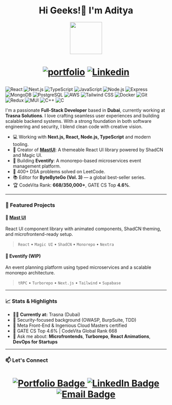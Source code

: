 <div id="header" align="center">
  <h1 align="center">Hi Geeks!👋 I'm  Aditya</h1><a target="_blank">
  <img src="https://media.giphy.com/media/M9gbBd9nbDrOTu1Mqx/giphy.gif" width="100"/>
</div>
  
 # <p align="center" style="text-align:center;">[![portfolio](https://img.shields.io/badge/my_portfolio-000?style=for-the-badge&logo=ko-fi&logoColor=white)](https://adityanarayan.co.in/) [![Linkedin](https://img.shields.io/badge/LinkedIn-00599C?style=for-the-badge&logo=linkedin&logoColor=white)](https://www.linkedin.com/in/adityanarayan29/)</p> 

<p align="left">
  <img src="https://img.shields.io/badge/React-20232A?style=for-the-badge&logo=react&logoColor=61DAFB" alt="React" />
  <img src="https://img.shields.io/badge/Next.js-000000?style=for-the-badge&logo=nextdotjs&logoColor=white" alt="Next.js" />
  <img src="https://img.shields.io/badge/TypeScript-007ACC?style=for-the-badge&logo=typescript&logoColor=white" alt="TypeScript" />
  <img src="https://img.shields.io/badge/JavaScript-F7DF1E?style=for-the-badge&logo=javascript&logoColor=black" alt="JavaScript" />
  <img src="https://img.shields.io/badge/Node.js-339933?style=for-the-badge&logo=nodedotjs&logoColor=white" alt="Node.js" />
  <img src="https://img.shields.io/badge/Express.js-404D59?style=for-the-badge" alt="Express" />
  <img src="https://img.shields.io/badge/MongoDB-4EA94B?style=for-the-badge&logo=mongodb&logoColor=white" alt="MongoDB" />
  <img src="https://img.shields.io/badge/PostgreSQL-316192?style=for-the-badge&logo=postgresql&logoColor=white" alt="PostgreSQL" />
  <img src="https://img.shields.io/badge/AWS-232F3E?style=for-the-badge&logo=amazonaws&logoColor=white" alt="AWS" />
  <img src="https://img.shields.io/badge/TailwindCSS-38B2AC?style=for-the-badge&logo=tailwind-css&logoColor=white" alt="Tailwind CSS" />
  <img src="https://img.shields.io/badge/Docker-2496ED?style=for-the-badge&logo=docker&logoColor=white" alt="Docker" />
  <img src="https://img.shields.io/badge/Git-F05032?style=for-the-badge&logo=git&logoColor=white" alt="Git" />
  <img src="https://img.shields.io/badge/Redux-593D88?style=for-the-badge&logo=redux&logoColor=white" alt="Redux" />
  <img src="https://img.shields.io/badge/Material--UI-0081CB?style=for-the-badge&logo=mui&logoColor=white" alt="MUI" />
  <img src="https://img.shields.io/badge/C++-00599C?style=for-the-badge&logo=cplusplus&logoColor=white" alt="C++" />
  <img src="https://img.shields.io/badge/C-00599C?style=for-the-badge&logo=c&logoColor=white" alt="C" />
</p>

I'm a passionate **Full-Stack Developer** based in **Dubai**, currently working at **Trasna Solutions**. I love crafting seamless user experiences and building scalable backend systems. With a strong foundation in both software engineering and security, I blend clean code with creative vision.

- 💻 Working with **Next.js, React, Node.js, TypeScript** and modern tooling.
- 🚀 Creator of [**MastUI**](https://mast-ui.vercel.app/): A themeable React UI library powered by ShadCN and Magic UI.
- 🔧 Building **Eventify**: A monorepo-based microservices event management platform.
- 🧠 400+ DSA problems solved on LeetCode.
- 📚 Editor for **ByteByteGo (Vol. 3)** — a global best-seller series.
- 🏆 CodeVita Rank: **668/350,000+**, GATE CS Top **4.6%**.

---

### 🧩 Featured Projects

#### 🌟 [Mast UI](https://mast-ui.vercel.app/)
React UI component library with animated components, ShadCN theming, and microfrontend-ready setup.

> `React` • `Magic UI` • `ShadCN` • `Monorepo` • `Nextra`

#### 📅 Eventify (WIP)
An event planning platform using typed microservices and a scalable monorepo architecture.

> `tRPC` • `Turborepo` • `Next.js` • `Tailwind` • `Supabase`
---

### 📈 Stats & Highlights

- 👨‍💻 **Currently at:** Trasna (Dubai)
- 🧪 Security-focused background (OWASP, BurpSuite, TDD)
- 📜 Meta Front-End & Ingenious Cloud Masters certified
- 🧠 GATE CS Top 4.6% | CodeVita Global Rank 668
- 💬 Ask me about: **Microfrontends**, **Turborepo**, **React Animations**, **DevOps for Startups**

---

### 📫 Let's Connect

<h1 align="center">
  <a href="https://adityanarayan.co.in/">
    <img src="https://img.shields.io/badge/My%20Portfolio-000?style=for-the-badge&logo=ko-fi&logoColor=white" alt="Portfolio Badge"/>
  </a>
  <a href="https://www.linkedin.com/in/adityanarayan29/">
    <img src="https://img.shields.io/badge/LinkedIn-0A66C2?style=for-the-badge&logo=linkedin&logoColor=white" alt="LinkedIn Badge"/>
  </a>
  <a href="mailto:adityanarayan29j@gmail.com">
    <img src="https://img.shields.io/badge/Email-adityanarayan29j@gmail.com-D14836?style=for-the-badge&logo=gmail&logoColor=white" alt="Email Badge"/>
  </a>
</h1>



 


